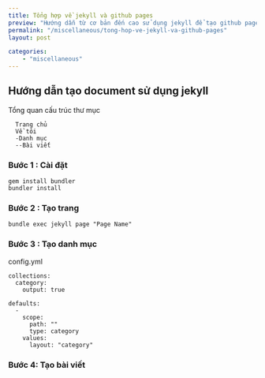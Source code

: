 ```yaml
---
title: Tổng hợp về jekyll và github pages
preview: "Hướng dẫn từ cơ bản đến cao sử dụng jekyll để tạo github pages" 
permalink: "/miscellaneous/tong-hop-ve-jekyll-va-github-pages" 
layout: post

categories: 
    - "miscellaneous"
---
```


## Hướng dẫn tạo document sử dụng jekyll

Tổng quan cấu trúc thư mục
```
  Trang chủ
  Về tôi
  -Danh mục
  --Bài viết
```

### Bước 1 : Cài đặt

```
gem install bundler
bundler install
```

### Bước 2 : Tạo trang

```
bundle exec jekyll page "Page Name"
```

### Bước 3 : Tạo danh mục

config.yml
```
collections:
  category:
    output: true

defaults:
  -
    scope:
      path: ""
      type: category
    values:
      layout: "category"
```

### Bước 4: Tạo bài viết